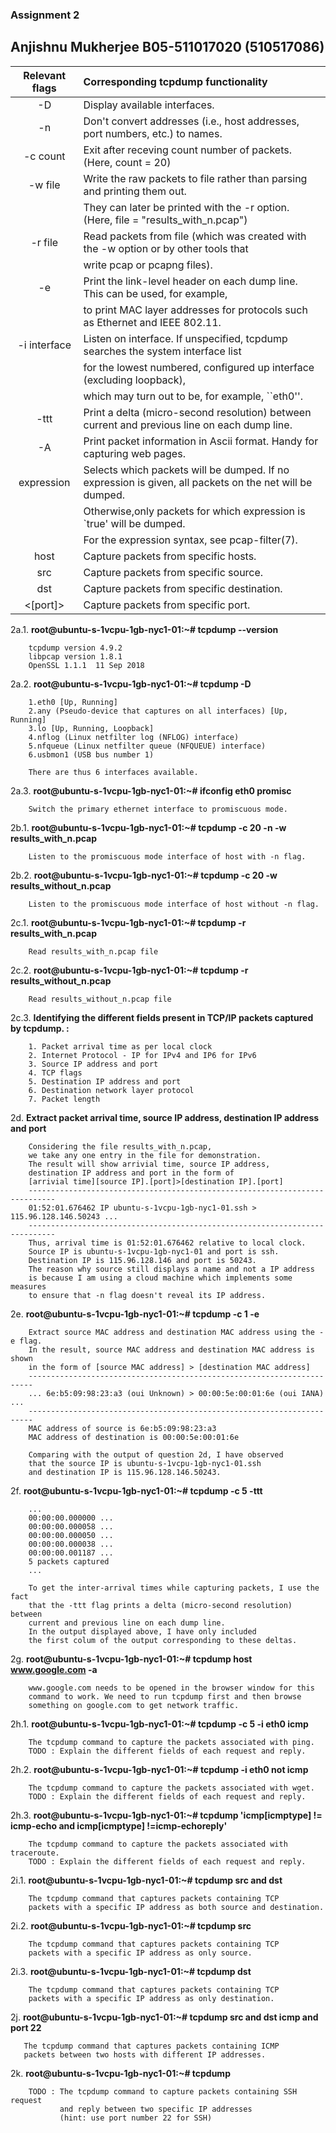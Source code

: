 ### Assignment 2

## Anjishnu Mukherjee B05-511017020 (510517086)

| Relevant flags | Corresponding tcpdump functionality                                                                     |
| :------------: | :------------------------------------------------------------------------------------------------------ |
|       -D       | Display available interfaces.                                                                           |
|       -n       | Don't convert addresses (i.e., host addresses, port numbers, etc.) to names.                            |
|    -c count    | Exit after receving count number of packets. (Here, count = 20)                                         |
|    -w file     | Write the raw packets to file rather than parsing and printing them out.                                |
|                | They can later be printed with the -r option. (Here, file = "results_with_n.pcap")                      |
|    -r file     | Read packets from file (which was created with the -w option or by other tools that                     |
|                | write pcap or pcapng files).                                                                            |
|       -e       | Print the link-level header on each dump line. This can be used, for example,                           |
|                | to print MAC layer addresses for protocols such as Ethernet and IEEE 802.11.                            |
|  -i interface  | Listen on interface. If unspecified, tcpdump searches the system interface list                         |
|                | for the lowest numbered, configured up interface (excluding loopback),                                  |
|                | which may turn out to be, for example, ``eth0''.                                                        |
|      -ttt      | Print a delta (micro-second resolution) between current and previous line on each dump line.            |
|       -A       | Print packet information in Ascii format. Handy for capturing web pages.                                |
|   expression   | Selects which packets will be dumped. If no expression is given, all packets on the net will be dumped. |
|                | Otherwise,only packets for which expression is `true' will be dumped.                                   |
|                | For the expression syntax, see pcap-filter(7).                                                          |
|      host      | Capture packets from specific hosts.                                                                    |
|      src       | Capture packets from specific source.                                                                   |
|      dst       | Capture packets from specific destination.                                                              |
|    <[port]>    | Capture packets from specific port.                                                                     |

2a.1. **root@ubuntu-s-1vcpu-1gb-nyc1-01:~# tcpdump --version**

        tcpdump version 4.9.2
        libpcap version 1.8.1
        OpenSSL 1.1.1  11 Sep 2018

2a.2. **root@ubuntu-s-1vcpu-1gb-nyc1-01:~# tcpdump -D**

        1.eth0 [Up, Running]
        2.any (Pseudo-device that captures on all interfaces) [Up, Running]
        3.lo [Up, Running, Loopback]
        4.nflog (Linux netfilter log (NFLOG) interface)
        5.nfqueue (Linux netfilter queue (NFQUEUE) interface)
        6.usbmon1 (USB bus number 1)

        There are thus 6 interfaces available.

2a.3. **root@ubuntu-s-1vcpu-1gb-nyc1-01:~# ifconfig eth0 promisc**

        Switch the primary ethernet interface to promiscuous mode.

2b.1. **root@ubuntu-s-1vcpu-1gb-nyc1-01:~# tcpdump -c 20 -n -w results_with_n.pcap**

        Listen to the promiscuous mode interface of host with -n flag.

2b.2. **root@ubuntu-s-1vcpu-1gb-nyc1-01:~# tcpdump -c 20 -w results_without_n.pcap**

        Listen to the promiscuous mode interface of host without -n flag.

2c.1. **root@ubuntu-s-1vcpu-1gb-nyc1-01:~# tcpdump -r results_with_n.pcap**

        Read results_with_n.pcap file

2c.2. **root@ubuntu-s-1vcpu-1gb-nyc1-01:~# tcpdump -r results_without_n.pcap**

        Read results_without_n.pcap file

2c.3. **Identifying the different fields present in TCP/IP packets captured by tcpdump. :**

        1. Packet arrival time as per local clock
        2. Internet Protocol - IP for IPv4 and IP6 for IPv6
        3. Source IP address and port
        4. TCP flags
        5. Destination IP address and port
        6. Destination network layer protocol
        7. Packet length

2d. **Extract packet arrival time, source IP address, destination IP address and port**

        Considering the file results_with_n.pcap,
        we take any one entry in the file for demonstration.
        The result will show arrivial time, source IP address,
        destination IP address and port in the form of
        [arrivial time][source IP].[port]>[destination IP].[port]
        ----------------------------------------------------------------------------
        01:52:01.676462 IP ubuntu-s-1vcpu-1gb-nyc1-01.ssh > 115.96.128.146.50243 ...
        ----------------------------------------------------------------------------
        Thus, arrival time is 01:52:01.676462 relative to local clock.
        Source IP is ubuntu-s-1vcpu-1gb-nyc1-01 and port is ssh.
        Destination IP is 115.96.128.146 and port is 50243.
        The reason why source still displays a name and not a IP address
        is because I am using a cloud machine which implements some measures
        to ensure that -n flag doesn't reveal its IP address.

2e. **root@ubuntu-s-1vcpu-1gb-nyc1-01:~# tcpdump -c 1 -e**

        Extract source MAC address and destination MAC address using the -e flag.
        In the result, source MAC address and destination MAC address is shown
        in the form of [source MAC address] > [destination MAC address]
        -----------------------------------------------------------------------
        ... 6e:b5:09:98:23:a3 (oui Unknown) > 00:00:5e:00:01:6e (oui IANA) ...
        -----------------------------------------------------------------------
        MAC address of source is 6e:b5:09:98:23:a3
        MAC address of destination is 00:00:5e:00:01:6e

        Comparing with the output of question 2d, I have observed
        that the source IP is ubuntu-s-1vcpu-1gb-nyc1-01.ssh
        and destination IP is 115.96.128.146.50243.

2f. **root@ubuntu-s-1vcpu-1gb-nyc1-01:~# tcpdump -c 5 -ttt**

        ...
        00:00:00.000000 ...
        00:00:00.000058 ...
        00:00:00.000050 ...
        00:00:00.000038 ...
        00:00:00.001187 ...
        5 packets captured
        ...

        To get the inter-arrival times while capturing packets, I use the fact
        that the -ttt flag prints a delta (micro-second resolution) between
        current and previous line on each dump line.
        In the output displayed above, I have only included
        the first colum of the output corresponding to these deltas.

2g. **root@ubuntu-s-1vcpu-1gb-nyc1-01:~# tcpdump host www.google.com -a**

        www.google.com needs to be opened in the browser window for this
        command to work. We need to run tcpdump first and then browse
        something on google.com to get network traffic.

2h.1. **root@ubuntu-s-1vcpu-1gb-nyc1-01:~# tcpdump -c 5 -i eth0 icmp**

        The tcpdump command to capture the packets associated with ping.
        TODO : Explain the different fields of each request and reply.

2h.2. **root@ubuntu-s-1vcpu-1gb-nyc1-01:~# tcpdump -i eth0 not icmp**

        The tcpdump command to capture the packets associated with wget.
        TODO : Explain the different fields of each request and reply.

2h.3. **root@ubuntu-s-1vcpu-1gb-nyc1-01:~# tcpdump 'icmp[icmptype] != icmp-echo and icmp[icmptype] !=icmp-echoreply'**

        The tcpdump command to capture the packets associated with traceroute.
        TODO : Explain the different fields of each request and reply.

2i.1. **root@ubuntu-s-1vcpu-1gb-nyc1-01:~# tcpdump src <IP addr> and dst <IP addr>**

        The tcpdump command that captures packets containing TCP
        packets with a specific IP address as both source and destination.

2i.2. **root@ubuntu-s-1vcpu-1gb-nyc1-01:~# tcpdump src <IP addr>**

        The tcpdump command that captures packets containing TCP
        packets with a specific IP address as only source.

2i.3. **root@ubuntu-s-1vcpu-1gb-nyc1-01:~# tcpdump dst <IP addr>**

        The tcpdump command that captures packets containing TCP
        packets with a specific IP address as only destination.

2j. **root@ubuntu-s-1vcpu-1gb-nyc1-01:~# tcpdump src <source IP addr> and dst <destination IP addr> icmp and port 22**

       The tcpdump command that captures packets containing ICMP
       packets between two hosts with different IP addresses.

2k. **root@ubuntu-s-1vcpu-1gb-nyc1-01:~# tcpdump**

        TODO : The tcpdump command to capture packets containing SSH request
               and reply between two specific IP addresses
               (hint: use port number 22 for SSH)
